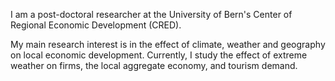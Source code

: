 I am a post-doctoral researcher at the University of Bern's Center of Regional Economic Development (CRED).

My main research interest is in the effect of climate, weather and geography on local economic development. Currently, I study the effect of extreme weather on firms, the local aggregate economy, and tourism demand.
